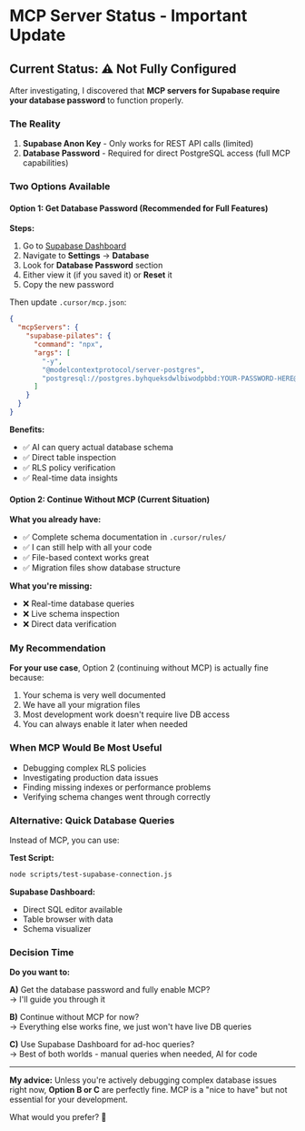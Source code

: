 # MCP Server Status - Important Update

## Current Status: ⚠️ Not Fully Configured

After investigating, I discovered that **MCP servers for Supabase require your database password** to function properly.

### The Reality

1. **Supabase Anon Key** - Only works for REST API calls (limited)
2. **Database Password** - Required for direct PostgreSQL access (full MCP capabilities)

### Two Options Available

#### Option 1: Get Database Password (Recommended for Full Features)

**Steps:**
1. Go to [Supabase Dashboard](https://supabase.com/dashboard/project/byhqueksdwlbiwodpbbd)
2. Navigate to **Settings** → **Database**
3. Look for **Database Password** section
4. Either view it (if you saved it) or **Reset** it
5. Copy the new password

Then update `.cursor/mcp.json`:
```json
{
  "mcpServers": {
    "supabase-pilates": {
      "command": "npx",
      "args": [
        "-y",
        "@modelcontextprotocol/server-postgres",
        "postgresql://postgres.byhqueksdwlbiwodpbbd:YOUR-PASSWORD-HERE@aws-0-us-east-1.pooler.supabase.com:6543/postgres"
      ]
    }
  }
}
```

**Benefits:**
- ✅ AI can query actual database schema
- ✅ Direct table inspection
- ✅ RLS policy verification
- ✅ Real-time data insights

#### Option 2: Continue Without MCP (Current Situation)

**What you already have:**
- ✅ Complete schema documentation in `.cursor/rules/`
- ✅ I can still help with all your code
- ✅ File-based context works great
- ✅ Migration files show database structure

**What you're missing:**
- ❌ Real-time database queries
- ❌ Live schema inspection
- ❌ Direct data verification

### My Recommendation

**For your use case**, Option 2 (continuing without MCP) is actually fine because:

1. Your schema is very well documented
2. We have all your migration files
3. Most development work doesn't require live DB access
4. You can always enable it later when needed

### When MCP Would Be Most Useful

- Debugging complex RLS policies
- Investigating production data issues
- Finding missing indexes or performance problems
- Verifying schema changes went through correctly

### Alternative: Quick Database Queries

Instead of MCP, you can use:

**Test Script:**
```bash
node scripts/test-supabase-connection.js
```

**Supabase Dashboard:**
- Direct SQL editor available
- Table browser with data
- Schema visualizer

### Decision Time

**Do you want to:**

**A)** Get the database password and fully enable MCP?  
   → I'll guide you through it

**B)** Continue without MCP for now?  
   → Everything else works fine, we just won't have live DB queries

**C)** Use Supabase Dashboard for ad-hoc queries?  
   → Best of both worlds - manual queries when needed, AI for code

---

**My advice:** Unless you're actively debugging complex database issues right now, **Option B or C** are perfectly fine. MCP is a "nice to have" but not essential for your development.

What would you prefer? 🤔

